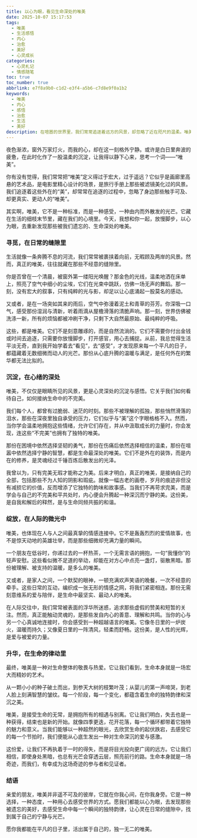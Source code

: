```yaml
---
title: 以心为眼，看见生命深处的唯美
date: 2025-10-07 15:17:53
tags:
  - 唯美
  - 生活感悟
  - 内心
  - 治愈
  - 美好
  - 心灵成长
categories:
  - 心灵札记
  - 情感随笔
toc: true
toc_number: true
abbrlink: e7f8a9b0-c1d2-e3f4-a5b6-c7d8e9f0a1b2
keywords:
  - 唯美
  - 内心
  - 感悟
  - 治愈
  - 生活
  - 美好
description: 在喧嚣的世界里，我们常常追逐着远方的风景，却忽略了近在咫尺的温柔。唯美，并非遥不可及的艺术品，而是我们内心深处对生活细致入微的感知与热爱。这篇文章，将带你一同放慢脚步，以心为眼，去发现那些被遗忘的美好，感受生命中每一个瞬间的独特韵律，让心灵在日常的缝隙中，找到属于自己的宁静与光芒。
---
```


夜色渐浓，窗外万家灯火，而我的心，却在这一刻格外宁静。或许是白日里奔波的疲惫，在此时化作了一股温柔的沉淀，让我得以静下心来，思考一个词——“唯美”。

你有没有觉得，我们常常把“唯美”定义得过于宏大，过于遥远？它似乎是画廊里高悬的艺术品，是电影里精心设计的场景，是旅行手册上那些被滤镜美化过的风景。我们追逐着这些外在的“美”，却常常在追逐的过程中，忽略了身边那些触手可及、却更真实、更动人的“唯美”。

其实啊，唯美，它不是一种标准，而是一种感受，一种由内而外散发的光芒。它藏在生活的细枝末节里，藏在我们的心境里。今天，我想和你一起，放慢脚步，以心为眼，去重新发现那些被我们遗忘的、生命深处的唯美。

### 寻觅，在日常的缝隙里

生活就像一条奔腾不息的河流，我们常常被裹挟着向前，无暇顾及两岸的风景。然而，真正的唯美，往往就藏在那些不经意的缝隙里。

你是否曾在一个清晨，被窗外第一缕阳光唤醒？那金色的光线，温柔地洒在床单上，照亮了空气中细小的尘埃，它们在光束中跳跃，仿佛一场无声的舞蹈。那一刻，没有宏大的叙事，只有纯粹的光与影，却足以让心底涌起一股莫名的感动。

又或者，是在一场突如其来的雨后，空气中弥漫着泥土和青草的芬芳。你深吸一口气，感受那份湿润与清新，听着雨滴从屋檐滑落的清脆声响。那一刻，世界仿佛被洗涤一新，所有的烦恼都被冲刷干净，只剩下大自然最原始、最纯粹的呼吸。

这些，都是唯美。它们不是刻意雕琢的，而是自然流淌的。它们不需要你付出金钱或时间去追逐，只需要你放慢脚步，打开感官，用心去捕捉。从前，我总觉得生活平淡无奇，直到我开始学着去“看见”，去“感受”，才发现原来每一个平凡的日子，都蕴藏着无数细微而动人的光芒。那份从心底升腾的温暖与满足，是任何外在的繁华都无法比拟的。

### 沉淀，在心绪的深处

唯美，不仅仅是眼睛所见的风景，更是心灵深处的沉淀与感悟。它关乎我们如何看待自己，如何接纳生命中的不完美。

我们每个人，都曾有过脆弱、迷茫的时刻。那些不被理解的孤独，那些悄然滑落的泪水，那些在深夜里独自承受的压力，它们似乎与“美”这个字眼格格不入。然而，当你学会温柔地拥抱这些情绪，允许它们存在，并从中汲取成长的力量时，你会发现，连这些“不完美”也拥有了独特的唯美。

那份在困境中依然选择坚韧的勇气，那份在伤痛后依然选择相信的温柔，那份在喧嚣中依然选择宁静的智慧，都是生命最深处的唯美。它们不是外在的装饰，而是内在的修养，是灵魂经过千锤百炼后散发出的光泽。

我曾以为，只有完美无瑕才能称之为美。后来才明白，真正的唯美，是接纳自己的全部，包括那些不为人知的阴影和瑕疵。就像一幅古老的画卷，岁月的痕迹非但没有减损它的价值，反而增添了它独特的韵味和故事感。当我们不再苛求完美，而是学会与自己的不完美和平共处时，内心便会升腾起一种深沉而宁静的美。这份美，是自我和解后的释然，是与生命同频共振的和谐。

### 绽放，在人际的微光中

唯美，也体现在人与人之间最真挚的情感连接中。它不是轰轰烈烈的爱情故事，也不是惊天动地的英雄壮举，而是那些细微却充满力量的瞬间。

一个朋友在低谷时，你递过去的一杯热茶，一个无需言语的拥抱，一句“我懂你”的轻声安慰。这些看似微不足道的举动，却能在对方心中点亮一盏灯，驱散黑暗。那份被理解、被支持的温暖，是多么的唯美。

又或者，是家人之间，一个默契的眼神，一顿充满欢声笑语的晚餐，一次不经意的牵手。这些日常的互动，编织成一张无形的情感之网，将我们紧密相连。那份无需刻意维系的爱与陪伴，是生命中最坚实、最动人的唯美。

在人际交往中，我们常常被表面的浮华所迷惑，追求那些虚假的赞美和短暂的关注。然而，真正能触动灵魂的，是那些发自内心的善意、理解和共鸣。当你的心与另一个心真诚地连接时，你会感受到一种超越语言的唯美。它像冬日里的一炉炭火，温暖而持久；又像夏日里的一阵清风，轻柔而舒畅。这份美，是人性的光辉，是爱与被爱的力量。

### 升华，在生命的律动里

最终，唯美是一种对生命整体的敬畏与热爱。它让我们看到，生命本身就是一场宏大而精妙的艺术。

从一颗小小的种子破土而出，到参天大树的枝繁叶茂；从婴儿的第一声啼哭，到老人脸上刻满智慧的皱纹。每一个阶段，每一个变化，都蕴含着生命的独特韵律和深沉之美。

唯美，是接受生命的无常，是拥抱所有的相遇与别离。它让我们明白，失去也是一种获得，结束也是新的开始。就像四季更迭，花开花落，每一个循环都带着它独特的魅力和意义。当我们能够以一种超然的眼光，去欣赏生命的起伏跌宕，去感受它的每一个节拍时，我们便能从心底生发出一种对生命深沉的爱与感激。

这份爱，让我们不再执着于一时的得失，而是将目光投向更广阔的远方。它让我们相信，即使身处黑暗，也总有光芒会穿透云层，照亮前行的路。生命本身就是一场奇迹，而我们，有幸成为这场奇迹的参与者和见证者。

### 结语

亲爱的朋友，唯美并非遥不可及的彼岸，它就在你我心间，在你我身旁。它是一种选择，一种态度，一种用心去感受世界的方式。愿我们都能以心为眼，去发现那些被遗忘的美好，去感受生命中每一个瞬间的独特韵律，让心灵在日常的缝隙中，找到属于自己的宁静与光芒。

愿你我都能在平凡的日子里，活出属于自己的，独一无二的唯美。